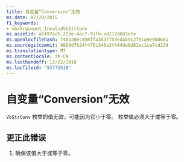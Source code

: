 ```yaml
---
title: 自变量“Conversion”无效
ms.date: 07/20/2015
f1_keywords:
- vbrArgument_InvalidVbStrConv
ms.assetid: a5497ad5-25be-4ac7-91fb-ad117d683efe
ms.openlocfilehash: 748220ec898ffa3637754edab9c2f9ca9e908681
ms.sourcegitcommit: 0888d7b24f475c346a3f444de8d83ec1ca7cd234
ms.translationtype: MT
ms.contentlocale: zh-CN
ms.lasthandoff: 12/22/2018
ms.locfileid: "53773518"
---
```

# <a name="argument-conversion-is-not-valid"></a>自变量“Conversion”无效
`VbStrConv` 枚举的值无效，可能因为它小于零。 枚举值必须大于或等于零。  
  
## <a name="to-correct-this-error"></a>更正此错误  
  
1.  确保该值大于或等于零。